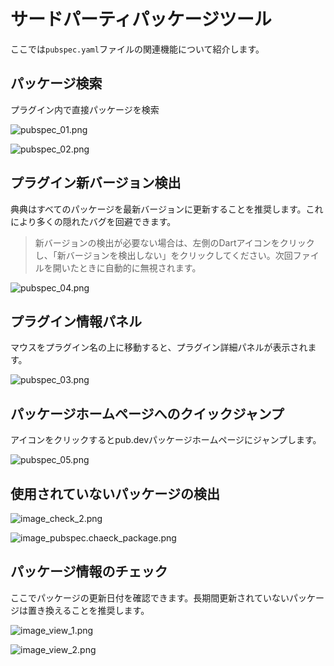 # サードパーティパッケージツール

ここでは`pubspec.yaml`ファイルの関連機能について紹介します。


## パッケージ検索

プラグイン内で直接パッケージを検索

![pubspec_01.png](/images/pubspec/pubspec_01.png)

![pubspec_02.png](/images/pubspec/pubspec_02.png)


## プラグイン新バージョン検出

<note>
<p>典典はすべてのパッケージを最新バージョンに更新することを推奨します。これにより多くの隠れたバグを回避できます。</p>
</note>


> 新バージョンの検出が必要ない場合は、左側のDartアイコンをクリックし、「新バージョンを検出しない」をクリックしてください。次回ファイルを開いたときに自動的に無視されます。


![pubspec_04.png](/images/pubspec/pubspec_04.png)

## プラグイン情報パネル

マウスをプラグイン名の上に移動すると、プラグイン詳細パネルが表示されます。

![pubspec_03.png](/images/pubspec/pubspec_03.png)


## パッケージホームページへのクイックジャンプ

アイコンをクリックするとpub.devパッケージホームページにジャンプします。

![pubspec_05.png](/images/pubspec/pubspec_05.png)

## 使用されていないパッケージの検出

![image_check_2.png](/images/image_check_2.png)

![image_pubspec.chaeck_package.png](/images/image_pubspec.chaeck_package.png)

## パッケージ情報のチェック

ここでパッケージの更新日付を確認できます。長期間更新されていないパッケージは置き換えることを推奨します。

![image_view_1.png](/images/image_view_1.png)

![image_view_2.png](/images/image_view_2.png)
